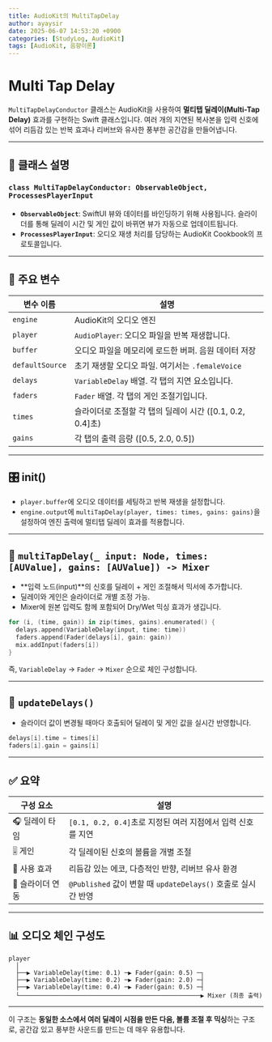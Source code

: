```yaml
---
title: AudioKit의 MultiTapDelay
author: ayaysir
date: 2025-06-07 14:53:20 +0900
categories: [StudyLog, AudioKit]
tags: [AudioKit, 음향이론]
---
```


# Multi Tap Delay

`MultiTapDelayConductor` 클래스는 AudioKit을 사용하여 **멀티탭 딜레이(Multi-Tap Delay)** 효과를 구현하는 Swift 클래스입니다. 여러 개의 지연된 복사본을 입력 신호에 섞어 리듬감 있는 반복 효과나 리버브와 유사한 풍부한 공간감을 만들어냅니다.

---

## 📌 클래스 설명

### `class MultiTapDelayConductor: ObservableObject, ProcessesPlayerInput`

* **`ObservableObject`**: SwiftUI 뷰와 데이터를 바인딩하기 위해 사용됩니다. 슬라이더를 통해 딜레이 시간 및 게인 값이 바뀌면 뷰가 자동으로 업데이트됩니다.
* **`ProcessesPlayerInput`**: 오디오 재생 처리를 담당하는 AudioKit Cookbook의 프로토콜입니다.

---

## 🔧 주요 변수

| 변수 이름           | 설명                                        |
| --------------- | ----------------------------------------- |
| `engine`        | AudioKit의 오디오 엔진                          |
| `player`        | `AudioPlayer`: 오디오 파일을 반복 재생합니다.          |
| `buffer`        | 오디오 파일을 메모리에 로드한 버퍼. 음원 데이터 저장            |
| `defaultSource` | 초기 재생할 오디오 파일. 여기서는 `.femaleVoice`        |
| `delays`        | `VariableDelay` 배열. 각 탭의 지연 요소입니다.        |
| `faders`        | `Fader` 배열. 각 탭의 게인 조절기입니다.               |
| `times`         | 슬라이더로 조절할 각 탭의 딜레이 시간 (\[0.1, 0.2, 0.4]초) |
| `gains`         | 각 탭의 출력 음량 (\[0.5, 2.0, 0.5])             |

---

## 🎛️ init()

* `player.buffer`에 오디오 데이터를 세팅하고 반복 재생을 설정합니다.
* `engine.output`에 `multiTapDelay(player, times: times, gains: gains)`을 설정하여 엔진 출력에 멀티탭 딜레이 효과를 적용합니다.

---

## 🧩 `multiTapDelay(_ input: Node, times: [AUValue], gains: [AUValue]) -> Mixer`

* \*\*입력 노드(input)\*\*의 신호를 딜레이 + 게인 조절해서 믹서에 추가합니다.
* 딜레이와 게인은 슬라이더로 개별 조정 가능.
* Mixer에 원본 입력도 함께 포함되어 Dry/Wet 믹싱 효과가 생깁니다.

```swift
for (i, (time, gain)) in zip(times, gains).enumerated() {
  delays.append(VariableDelay(input, time: time))
  faders.append(Fader(delays[i], gain: gain))
  mix.addInput(faders[i])
}
```

즉, `VariableDelay` → `Fader` → `Mixer` 순으로 체인 구성합니다.

---

## 🔄 `updateDelays()`

* 슬라이더 값이 변경될 때마다 호출되어 딜레이 및 게인 값을 실시간 반영합니다.

```swift
delays[i].time = times[i]
faders[i].gain = gains[i]
```

---

## ✅ 요약

| 구성 요소      | 설명                                               |
| ---------- | ------------------------------------------------ |
| 🎧 딜레이 타임  | `[0.1, 0.2, 0.4]`초로 지정된 여러 지점에서 입력 신호를 지연        |
| 🎚 게인      | 각 딜레이된 신호의 볼륨을 개별 조절                             |
| 🎼 사용 효과   | 리듬감 있는 에코, 다층적인 반향, 리버브 유사 환경                    |
| 🔁 슬라이더 연동 | `@Published` 값이 변할 때 `updateDelays()` 호출로 실시간 반영 |

---

## 📊 오디오 체인 구성도

```
player
  │
  ├──▶ VariableDelay(time: 0.1) ─▶ Fader(gain: 0.5) ─┐
  ├──▶ VariableDelay(time: 0.2) ─▶ Fader(gain: 2.0) ─┤
  ├──▶ VariableDelay(time: 0.4) ─▶ Fader(gain: 0.5) ─┤
  └──────────────────────────────────────────────────▶ Mixer (최종 출력)
```

---

이 구조는 **동일한 소스에서 여러 딜레이 시점을 만든 다음, 볼륨 조절 후 믹싱**하는 구조로, 공간감 있고 풍부한 사운드를 만드는 데 매우 유용합니다.
